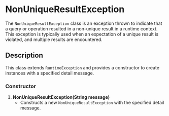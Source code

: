 # NonUniqueResultException

The `NonUniqueResultException` class is an exception thrown to indicate that a query or operation resulted in a
non-unique result in a runtime context. This exception is typically used when an expectation of a unique result is
violated, and multiple results are encountered.

## Description

This class extends `RuntimeException` and provides a constructor to create instances with a specified detail message.

### Constructor

1. **NonUniqueResultException(String message)**
    - Constructs a new `NonUniqueResultException` with the specified detail message.
